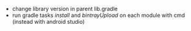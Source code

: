 - change library version in parent lib.gradle
- run gradle tasks _install_ and _bintrayUpload_ on each module with cmd (instead with android studio)